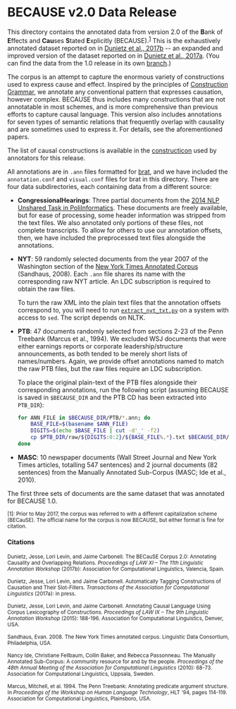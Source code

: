# BECAUSE v2.0 Data Release

This directory contains the annotated data from version 2.0 of the **B**ank of **E**ffects and **Cau**ses **S**tated **E**xplicitly (BECAUSE).<sup>[1](#footnote1)</sup> This is the exhaustively annotated dataset reported on in [Dunietz et al., 2017b](http://www.cs.cmu.edu/~jdunietz/publications/because-v2.pdf) -- an expanded and improved version of the dataset reported on in [Dunietz et al., 2017a](http://www.cs.cmu.edu/~jdunietz/publications/causeway-system.pdf). (You can find the data from the 1.0 release in its own [branch](https://github.com/duncanka/BECauSE/tree/1.0).)

The corpus is an attempt to capture the enormous variety of constructions used to express cause and effect. Inspired by the principles of [Construction Grammar](https://en.wikipedia.org/wiki/Construction_grammar), we annotate any conventional pattern that expresses causation, however complex. BECAUSE thus includes many constructions that are not annotatable in most schemes, and is more comprehensive than previous efforts to capture causal language. This version also includes annotations for seven types of semantic relations that frequently overlap with causality and are sometimes used to express it. For details, see the aforementioned papers.

The list of causal constructions is available in the [constructicon](https://docs.google.com/spreadsheets/d/1oGmrdLIruo32okPcFSCERupOuepiPwSD96H_WVTq10E/edit) used by annotators for this release.

All annotations are in `.ann` files formatted for [brat](http://brat.nlplab.org/), and we have included the `annotation.conf` and `visual.conf` files for brat in this directory. There are four data subdirectories, each containing data from a different source:

* **CongressionalHearings**: Three partial documents from the [2014 NLP Unshared Task in PoliInformatics](https://sites.google.com/site/unsharedtask2014/). These documents are freely available, but for ease of processing, some header information was stripped from the text files. We also annotated only portions of these files, not complete transcripts. To allow for others to use our annotation offsets, then, we have included the preprocessed text files alongside the annotations.

* **NYT**: 59 randomly selected documents from the year 2007 of the Washington section of the [New York Times Annotated Corpus](https://catalog.ldc.upenn.edu/ldc2008t19) (Sandhaus, 2008). Each `.ann` file shares its name with the corresponding raw NYT article. An LDC subscription is required to obtain the raw files.

  To turn the raw XML into the plain text files that the annotation offsets correspond to, you will need to run [`extract_nyt_txt.py`](scripts/extract_nyt_txt.py) on a system with access to `sed`. The script depends on NLTK.

* **PTB**: 47 documents randomly selected from sections 2-23 of the Penn Treebank (Marcus et al., 1994). We excluded WSJ documents that were either earnings reports or corporate leadership/structure announcements, as both tended to be merely short lists of names/numbers. Again, we provide offset annotations named to match the raw PTB files, but the raw files require an LDC subscription.

  To place the original plain-text of the PTB files alongside their corresponding annotations, run the following script (assuming BECAUSE is saved in `$BECAUSE_DIR` and the PTB CD has been extracted into `PTB_DIR`):
  ```bash
  for ANN_FILE in $BECAUSE_DIR/PTB/*.ann; do
      BASE_FILE=$(basename $ANN_FILE)
      DIGITS=$(echo $BASE_FILE | cut -d'_' -f2)
      cp $PTB_DIR/raw/${DIGITS:0:2}/${BASE_FILE%.*}.txt $BECAUSE_DIR/PTB/
  done
  ```

* **MASC**: 10 newspaper documents (Wall Street Journal and New York Times articles, totalling 547 sentences) and 2 journal documents (82 sentences) from the Manually Annotated Sub-Corpus (MASC; Ide et al., 2010).

The first three sets of documents are the same dataset that was annotated for BECAUSE 1.0.

<sub><a name="footnote1">[1]</a>: Prior to May 2017, the corpus was referred to with a different capitalization scheme (BECauSE). The official name for the corpus is now BECAUSE, but either format is fine for citation.</sub>

#### Citations

<sub>Dunietz, Jesse, Lori Levin, and Jaime Carbonell. The BECauSE Corpus 2.0: Annotating Causality and Overlapping Relations. *Proceedings of LAW XI – The 11th Linguistic Annotation Workshop* (2017b): Association for Computational Linguistics, Valencia, Spain.</sub>

<sub>Dunietz, Jesse, Lori Levin, and Jaime Carbonell. Automatically Tagging Constructions of Causation and Their Slot-Fillers. *Transactions of the Association for Computational Linguistics* (2017a): in press.</sub>

<sub>Dunietz, Jesse, Lori Levin, and Jaime Carbonell. Annotating Causal Language Using Corpus Lexicography of Constructions. *Proceedings of LAW IX – The 9th Linguistic Annotation Workshop* (2015): 188-196. Association for Computational Linguistics, Denver, USA.</sub>

<sub>Sandhaus, Evan. 2008. The New York Times annotated corpus. Linguistic Data Consortium, Philadelphia, USA.</sub>

<sub>Nancy Ide, Christiane Fellbaum, Collin Baker, and Rebecca Passonneau. The Manually Annotated Sub-Corpus: A community resource for and by the people. *Proceedings of the 48th Annual Meeting of the Association for Computational Linguistics* (2010): 68-73. Association for Computational Linguistics, Uppsala, Sweden.</sub>

<sub>Marcus, Mitchell, et al. 1994. The Penn Treebank: Annotating predicate argument structure. In *Proceedings of the Workshop on Human Language Technology*, HLT '94, pages 114-119. Association for Computational Linguistics, Plainsboro, USA.</sub>
